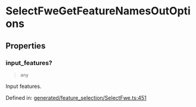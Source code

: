 # SelectFweGetFeatureNamesOutOptions

## Properties

### input\_features?

> `any`

Input features.

Defined in:  [generated/feature\_selection/SelectFwe.ts:451](https://github.com/transitive-bullshit/scikit-learn-ts/blob/122b3c0/packages/sklearn/src/generated/feature_selection/SelectFwe.ts#L451)
